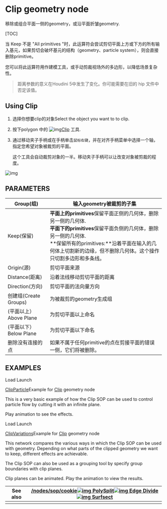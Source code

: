 #  Clip geometry node

移除或组合平面一侧的geometry，或沿平面折皱geometry.

[TOC]

当 Keep 不是 "All primitives "时，此运算符会尝试剪切平面上方或下方的所有输入基元，如果剪切会破坏基元的结构（geometry、particle system），则会直接删除primitive。

您可以将此运算符用作建模工具，或手动剪裁视场外的多边形，以降低场景复杂性。



> 距离参数的意义在Houdini 5中发生了变化。你可能需要在旧的 hip 文件中否定该值。

## Using Clip

1. 选择你想要clip的对象Select the object you want to to clip.

2. 按下polygon 中的 ![img](http://127.0.0.2:48625/icons/SOP/clip.svg)[Clip](http://127.0.0.2:48625/nodes/sop/clip.html) 工具.

3. 通过移动夹子手柄或在手柄单击`鼠标右键`，并在对齐手柄菜单中选择一个轴，指定您希望对象被裁剪的平面。

   这个工具会自动裁剪对象的一半。移动夹子手柄可以让改变对象被剪裁的程度。

![img](http://127.0.0.2:48625/images/shelf/clip.png)

## PARAMETERS

| Group(组)              | 输入geometry被裁剪的子集                                     |
| ---------------------- | ------------------------------------------------------------ |
| Keep(保留)             | **平面上的primitives**保留平面正侧的几何体，删除另一侧的几何体.<br>**平面下的primitives**保留平面负侧的几何体，删除另一侧的几何体.<br>**保留所有的primitives:**沿着平面在输入的几何体上切割新的边缘，但不删除几何体。这个操作只切割多边形和多条线。 |
| Origin(源)             | 剪切平面来源                                                 |
| Distance(距离)         | 沿着法线移动剪切平面的距离                                   |
| Direction(方向)        | 剪切平面的法向量方向                                         |
| 创建组(Create Groups)  | 为被裁剪的geometry生成组                                     |
| (平面以上）Above Plane | 为剪切平面以上命名                                           |
| (平面以下）Below Plane | 为剪切平面以下命名                                           |
| 删除没有连接的点       | 如果不属于任何primitive的点在剪接平面的错误一侧，它们将被删除。 |



















## EXAMPLES

Load Launch

[ClipParticle](http://127.0.0.2:48625/examples/nodes/sop/clip/ClipParticle.html)Example for [Clip](http://127.0.0.2:48625/nodes/sop/clip.html) geometry node

This is a very basic example of how the Clip SOP can be used to control particle flow by cutting it with an infinite plane.

Play animation to see the effects.

Load Launch

[ClipVariations](http://127.0.0.2:48625/examples/nodes/sop/clip/ClipVariations.html)Example for [Clip](http://127.0.0.2:48625/nodes/sop/clip.html) geometry node

This network compares the various ways in which the Clip SOP can be used with geometry. Depending on what parts of the clipped geometry we want to keep, different effects are achievable.

The Clip SOP can also be used as a grouping tool by specify group boundaries with clip planes.

Clip planes can be animated. Play the animation to view the results.

| See also | [/nodes/sop/cookie](http://127.0.0.2:48625/nodes/sop/cookie.html)[![img](http://127.0.0.2:48625/icons/SOP/polysplit.svg) PolySplit](http://127.0.0.2:48625/nodes/sop/polysplit.html)[![img](http://127.0.0.2:48625/icons/SOP/edgedivide.svg) Edge Divide](http://127.0.0.2:48625/nodes/sop/edgedivide.html)[![img](http://127.0.0.2:48625/icons/SOP/surfsect.svg) Surfsect](http://127.0.0.2:48625/nodes/sop/surfsect.html) |
| -------- | ------------------------------------------------------------ |
|          |                                                              |
